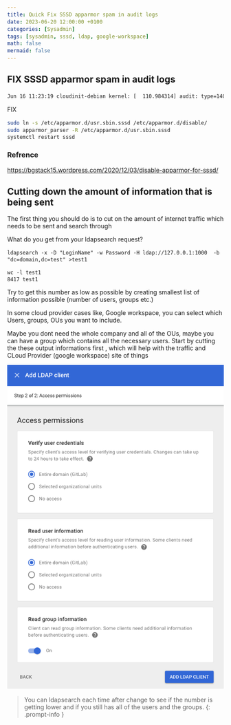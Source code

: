 ```yaml
---
title: Quick Fix SSSD apparmor spam in audit logs
date: 2023-06-20 12:00:00 +0100
categories: [Sysadmin]
tags: [sysadmin, sssd, ldap, google-workspace]
math: false
mermaid: false
---
```


## FIX SSSD apparmor spam in audit logs

```bash
Jun 16 11:23:19 cloudinit-debian kernel: [  110.984314] audit: type=1400 audit(1686914599.642:668): apparmor="ALLOWED" operation="open" profile="/usr/sbin/sssd//null-/usr/libexec/sssd/s    ssd_nss" name="/proc/1335/cmdline" pid=482 comm="sssd_nss" requested_mask="r" denied_mask="r" fsuid=0 ouid=0
```


FIX

```bash
sudo ln -s /etc/apparmor.d/usr.sbin.sssd /etc/apparmor.d/disable/
sudo apparmor_parser -R /etc/apparmor.d/usr.sbin.sssd
systemctl restart sssd
```

### Refrence
https://bgstack15.wordpress.com/2020/12/03/disable-apparmor-for-sssd/



## Cutting down the amount of information that is being sent

The first thing you should do is to cut on the amount of internet traffic which needs to be sent and search through

What do you get from your ldapsearch request?

```
ldapsearch -x -D "LoginName" -w Password -H ldap://127.0.0.1:1000  -b "dc=domain,dc=test" >test1 
```

```
wc -l test1 
8417 test1
```

Try to get this number as low as possible by creating smallest list of information possible (number of users, groups etc.)

In some cloud provider cases like, Google workspace, you can select which Users, groups, OUs you want to include.  

Maybe you dont need the whole company and all of the OUs, maybe you can have a group which contains all the necessary users. Start by cutting the these output informations first , which will help with the traffic and CLoud Provider (google workspace) site of things 



![img-description](/assets/img/posts/2023-06-18-Speedup-gerrit-ldap-login-time.md/ldap_connector.png)


> You can ldapsearch each time after change to see if the number is getting lower and if you still has all of the users and the groups.
{: .prompt-info }



